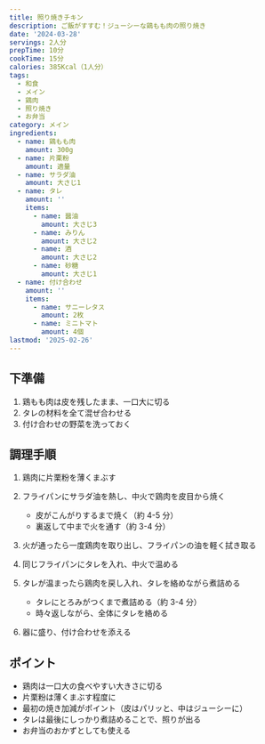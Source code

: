 ```yaml
---
title: 照り焼きチキン
description: ご飯がすすむ！ジューシーな鶏もも肉の照り焼き
date: '2024-03-28'
servings: 2人分
prepTime: 10分
cookTime: 15分
calories: 385Kcal（1人分）
tags:
  - 和食
  - メイン
  - 鶏肉
  - 照り焼き
  - お弁当
category: メイン
ingredients:
  - name: 鶏もも肉
    amount: 300g
  - name: 片栗粉
    amount: 適量
  - name: サラダ油
    amount: 大さじ1
  - name: タレ
    amount: ''
    items:
      - name: 醤油
        amount: 大さじ3
      - name: みりん
        amount: 大さじ2
      - name: 酒
        amount: 大さじ2
      - name: 砂糖
        amount: 大さじ1
  - name: 付け合わせ
    amount: ''
    items:
      - name: サニーレタス
        amount: 2枚
      - name: ミニトマト
        amount: 4個
lastmod: '2025-02-26'
---
```


## 下準備

1. 鶏もも肉は皮を残したまま、一口大に切る
2. タレの材料を全て混ぜ合わせる
3. 付け合わせの野菜を洗っておく

## 調理手順

1. 鶏肉に片栗粉を薄くまぶす

2. フライパンにサラダ油を熱し、中火で鶏肉を皮目から焼く

   - 皮がこんがりするまで焼く（約 4-5 分）
   - 裏返して中まで火を通す（約 3-4 分）

3. 火が通ったら一度鶏肉を取り出し、フライパンの油を軽く拭き取る

4. 同じフライパンにタレを入れ、中火で温める

5. タレが温まったら鶏肉を戻し入れ、タレを絡めながら煮詰める

   - タレにとろみがつくまで煮詰める（約 3-4 分）
   - 時々返しながら、全体にタレを絡める

6. 器に盛り、付け合わせを添える

## ポイント

- 鶏肉は一口大の食べやすい大きさに切る
- 片栗粉は薄くまぶす程度に
- 最初の焼き加減がポイント（皮はパリッと、中はジューシーに）
- タレは最後にしっかり煮詰めることで、照りが出る
- お弁当のおかずとしても使える
